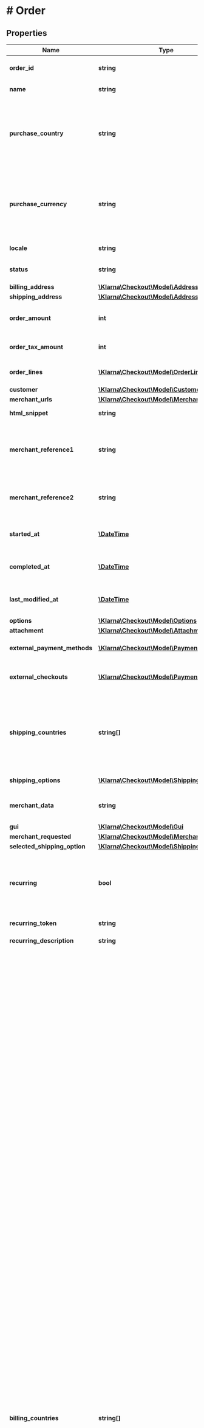 # # Order

## Properties

Name | Type | Description | Notes
------------ | ------------- | ------------- | -------------
**order_id** | **string** | Unique order ID that will be used for the entire lifecycle of the order. (max 255 characters) | [optional] [readonly]
**name** | **string** | The merchant name (max 255 characters). | [optional] [readonly]
**purchase_country** | **string** | The purchase country of the merchant&#39;s store. The format to be used is ISO 3166 alpha-2. Eg: GB, SE, DE, US, etc.   Note: purchase country and currency need to match the defined merchant configuration. For global configuration read this https://docs.klarna.com/klarna-checkout/popular-use-cases/selling-to-multiple-countries/ |
**purchase_currency** | **string** | The purchase currency of the merchant&#39;s store. The format to be used is ISO 4217. Eg: USD, EUR, SEK, GBP, etc.  Note: purchase country and currency need to match the defined merchant configuration. For global configuration read this https://docs.klarna.com/klarna-checkout/popular-use-cases/selling-to-multiple-countries/ |
**locale** | **string** | Used to define the language and region of the customer. RFC 1766 customer&#39;s locale. |
**status** | **string** | The current status of the order. The status will be ‘incomplete’ until the customer has been successfully authorized. | [optional]
**billing_address** | [**\Klarna\Checkout\Model\Address**](Address.md) |  | [optional]
**shipping_address** | [**\Klarna\Checkout\Model\Address**](Address.md) |  | [optional]
**order_amount** | **int** | Total amount of the order including tax and any available discounts. The value should be in non-negative minor units.  Example: 25 Euros should be 2500. |
**order_tax_amount** | **int** | Total tax amount of the order. The value should be in non-negative minor units.  Example: 25 Euros should be 2500. |
**order_lines** | [**\Klarna\Checkout\Model\OrderLine[]**](OrderLine.md) | An array containing list of line items that are part of this order. Maximum of 1000 line items could be processed in a single order. |
**customer** | [**\Klarna\Checkout\Model\Customer**](Customer.md) |  | [optional]
**merchant_urls** | [**\Klarna\Checkout\Model\MerchantUrls**](MerchantUrls.md) |  | [optional]
**html_snippet** | **string** | The HTML snippet that is used to render the checkout in an iframe. | [optional] [readonly]
**merchant_reference1** | **string** | Used for storing merchant&#39;s internal order number or other reference. If set, will be shown on the confirmation page as \&quot;order number\&quot; . The value is also available in the settlement files. (max 255 characters). Example: \&quot;45aa52f387871e3a210645d4\&quot; | [optional]
**merchant_reference2** | **string** | Used for storing merchant&#39;s internal order number or other reference. The value is available in the settlement files. (max 255 characters). Example: \&quot;45aa52f387871e3a210645d4\&quot; | [optional]
**started_at** | [**\DateTime**](\DateTime.md) | ISO 8601 datetime. The date and time when the order has been created. The format will be as follows: \&quot;yyyy-mm-ddThh:mm:ssZ\&quot; | [optional] [readonly]
**completed_at** | [**\DateTime**](\DateTime.md) | ISO 8601 datetime. The date and time when the order has been completed. The format will be as follows: \&quot;yyyy-mm-ddThh:mm:ssZ\&quot; | [optional] [readonly]
**last_modified_at** | [**\DateTime**](\DateTime.md) | ISO 8601 datetime. The date and time when the order was last modified. The format will be as follows: \&quot;yyyy-mm-ddThh:mm:ssZ\&quot; | [optional] [readonly]
**options** | [**\Klarna\Checkout\Model\Options**](Options.md) |  | [optional]
**attachment** | [**\Klarna\Checkout\Model\Attachment**](Attachment.md) |  | [optional]
**external_payment_methods** | [**\Klarna\Checkout\Model\PaymentProvider[]**](PaymentProvider.md) | List of external payment methods that will be displayed as part of payment methods in the checkout. | [optional]
**external_checkouts** | [**\Klarna\Checkout\Model\PaymentProvider[]**](PaymentProvider.md) | List of external checkouts that will be displayed as part of payment methods in the checkout. The image_url is required, and the image size has to be 276x48px | [optional]
**shipping_countries** | **string[]** | List of allowed shipping countries for this order in ISO-3166 alpha-2 format.  If specified, the customer will be able to change the shipping country in the checkout and you will be notified through ‘address_update’ callback or the ‘shipping_address_change’ javascript event.   If not specified then the default value will be the purchase country.  Example: look at billing_countries example. | [optional]
**shipping_options** | [**\Klarna\Checkout\Model\ShippingOption[]**](ShippingOption.md) | A list of shipping options available for this order. | [optional]
**merchant_data** | **string** | Pass through field to send any information about the order to be used later for reference while retrieving the order details (max 6000 characters). | [optional]
**gui** | [**\Klarna\Checkout\Model\Gui**](Gui.md) |  | [optional]
**merchant_requested** | [**\Klarna\Checkout\Model\MerchantRequested**](MerchantRequested.md) |  | [optional]
**selected_shipping_option** | [**\Klarna\Checkout\Model\ShippingOption**](ShippingOption.md) |  | [optional]
**recurring** | **bool** | Indicates whether this purchase will create a token that can be used by the merchant to create recurring purchases. This must be enabled for the merchant to use. Default: false  Depending on specified country, recurring could be used for the following payment methods: Pay Later, Direct Debit, Card. | [optional]
**recurring_token** | **string** | Token to be used when creating recurring orders. | [optional] [readonly]
**recurring_description** | **string** | Description to be added to the recurring order. | [optional] [readonly]
**billing_countries** | **string[]** | List of allowed billing countries for this order. If specified, the customer will be able to change the billing country in the checkout and you will be notified through ‘country_change’ callback or the ‘billing_address_change’ javascript event. If not specified but shipping_countries is specified, will use same values as shipping_countries. If not specified and shipping_countries is not specified, then the default value will be the purchase country.  Example: [\&quot;AD\&quot;, \&quot;AE\&quot;, \&quot;AG\&quot;, \&quot;AI\&quot;, \&quot;AL\&quot;, \&quot;AM\&quot;, \&quot;AQ\&quot;, \&quot;AR\&quot;, \&quot;AS\&quot;, \&quot;AT\&quot;, \&quot;AU\&quot;, \&quot;AW\&quot;, \&quot;AX\&quot;, \&quot;AZ\&quot;, \&quot;BA\&quot;, \&quot;BB\&quot;, \&quot;BD\&quot;, \&quot;BE\&quot;, \&quot;BF\&quot;, \&quot;BG\&quot;, \&quot;BH\&quot;, \&quot;BJ\&quot;, \&quot;BL\&quot;, \&quot;BM\&quot;, \&quot;BN\&quot;, \&quot;BO\&quot;, \&quot;BQ\&quot;, \&quot;BR\&quot;, \&quot;BS\&quot;, \&quot;BT\&quot;, \&quot;BW\&quot;, \&quot;BY\&quot;, \&quot;BZ\&quot;, \&quot;CA\&quot;, \&quot;CF\&quot;, \&quot;CH\&quot;, \&quot;CI\&quot;, \&quot;CK\&quot;, \&quot;CL\&quot;, \&quot;CM\&quot;, \&quot;CN\&quot;, \&quot;CO\&quot;, \&quot;CR\&quot;, \&quot;CU\&quot;, \&quot;CV\&quot;, \&quot;CW\&quot;, \&quot;CX\&quot;, \&quot;CY\&quot;, \&quot;CZ\&quot;, \&quot;DE\&quot;, \&quot;DJ\&quot;, \&quot;DK\&quot;, \&quot;DM\&quot;, \&quot;DO\&quot;, \&quot;DZ\&quot;, \&quot;EC\&quot;, \&quot;EE\&quot;, \&quot;EG\&quot;, \&quot;ER\&quot;, \&quot;ES\&quot;, \&quot;ET\&quot;, \&quot;FI\&quot;, \&quot;FJ\&quot;, \&quot;FK\&quot;, \&quot;FM\&quot;, \&quot;FO\&quot;, \&quot;FR\&quot;, \&quot;GA\&quot;, \&quot;GB\&quot;, \&quot;GD\&quot;, \&quot;GE\&quot;, \&quot;GF\&quot;, \&quot;GG\&quot;, \&quot;GH\&quot;, \&quot;GI\&quot;, \&quot;GL\&quot;, \&quot;GM\&quot;, \&quot;GN\&quot;, \&quot;GP\&quot;, \&quot;GR\&quot;, \&quot;GS\&quot;, \&quot;GT\&quot;, \&quot;GU\&quot;, \&quot;GY\&quot;, \&quot;HK\&quot;, \&quot;HN\&quot;, \&quot;HR\&quot;, \&quot;HU\&quot;, \&quot;ID\&quot;, \&quot;IE\&quot;, \&quot;IL\&quot;, \&quot;IM\&quot;, \&quot;IN\&quot;, \&quot;IS\&quot;, \&quot;IT\&quot;, \&quot;JE\&quot;, \&quot;JM\&quot;, \&quot;JO\&quot;, \&quot;JP\&quot;, \&quot;KE\&quot;, \&quot;KG\&quot;, \&quot;KI\&quot;, \&quot;KM\&quot;, \&quot;KN\&quot;, \&quot;KR\&quot;, \&quot;KW\&quot;, \&quot;KY\&quot;, \&quot;KZ\&quot;, \&quot;LA\&quot;, \&quot;LA\&quot;, \&quot;LB\&quot;, \&quot;LC\&quot;, \&quot;LI\&quot;, \&quot;LK\&quot;, \&quot;LR\&quot;, \&quot;LS\&quot;, \&quot;LT\&quot;, \&quot;LU\&quot;, \&quot;LV\&quot;, \&quot;MA\&quot;, \&quot;MC\&quot;, \&quot;MD\&quot;, \&quot;ME\&quot;, \&quot;MF\&quot;, \&quot;MG\&quot;, \&quot;MH\&quot;, \&quot;MK\&quot;, \&quot;MK\&quot;, \&quot;ML\&quot;, \&quot;MM\&quot;, \&quot;MN\&quot;, \&quot;MO\&quot;, \&quot;MP\&quot;, \&quot;MQ\&quot;, \&quot;MR\&quot;, \&quot;MT\&quot;, \&quot;MU\&quot;, \&quot;MV\&quot;, \&quot;MW\&quot;, \&quot;MX\&quot;, \&quot;MY\&quot;, \&quot;MZ\&quot;, \&quot;NA\&quot;, \&quot;NC\&quot;, \&quot;NE\&quot;, \&quot;NF\&quot;, \&quot;NG\&quot;, \&quot;NI\&quot;, \&quot;NL\&quot;, \&quot;NO\&quot;, \&quot;NP\&quot;, \&quot;NR\&quot;, \&quot;NU\&quot;, \&quot;NZ\&quot;, \&quot;OM\&quot;, \&quot;PA\&quot;, \&quot;PE\&quot;, \&quot;PF\&quot;, \&quot;PG\&quot;, \&quot;PH\&quot;, \&quot;PK\&quot;, \&quot;PL\&quot;, \&quot;PM\&quot;, \&quot;PR\&quot;, \&quot;PS\&quot;, \&quot;PT\&quot;, \&quot;PW\&quot;, \&quot;PY\&quot;, \&quot;QA\&quot;, \&quot;RE\&quot;, \&quot;RO\&quot;, \&quot;RS\&quot;, \&quot;RU\&quot;, \&quot;RW\&quot;, \&quot;SA\&quot;, \&quot;SB\&quot;, \&quot;SC\&quot;, \&quot;SE\&quot;, \&quot;SG\&quot;, \&quot;SH\&quot;, \&quot;SI\&quot;, \&quot;SJ\&quot;, \&quot;SK\&quot;, \&quot;SL\&quot;, \&quot;SM\&quot;, \&quot;SN\&quot;, \&quot;SR\&quot;, \&quot;ST\&quot;, \&quot;SV\&quot;, \&quot;SX\&quot;, \&quot;SZ\&quot;, \&quot;TC\&quot;, \&quot;TF\&quot;, \&quot;TG\&quot;, \&quot;TH\&quot;, \&quot;TJ\&quot;, \&quot;TK\&quot;, \&quot;TL\&quot;, \&quot;TO\&quot;, \&quot;TR\&quot;, \&quot;TT\&quot;, \&quot;TV\&quot;, \&quot;TW\&quot;, \&quot;TZ\&quot;, \&quot;UA\&quot;, \&quot;UG\&quot;, \&quot;UM\&quot;, \&quot;US\&quot;, \&quot;UY\&quot;, \&quot;UZ\&quot;, \&quot;VA\&quot;, \&quot;VC\&quot;, \&quot;VG\&quot;, \&quot;VI\&quot;, \&quot;VN\&quot;, \&quot;VU\&quot;, \&quot;WF\&quot;, \&quot;WS\&quot;, \&quot;XK\&quot;, \&quot;YT\&quot;, \&quot;ZA\&quot;, \&quot;ZM\&quot;, \&quot;ZW\&quot;]\&quot; | [optional]
**tags** | **string[]** | Extra information added to the order.  Example: [\&quot;dangerous_goods\&quot;, \&quot;bulky\&quot;] | [optional]
**discount_lines** | [**\Klarna\Checkout\Model\DiscountLine[]**](DiscountLine.md) | List of discounts applied to this order via the KCO discount-service | [optional]

[[Back to Model list]](../../README.md#models) [[Back to API list]](../../README.md#endpoints) [[Back to README]](../../README.md)

